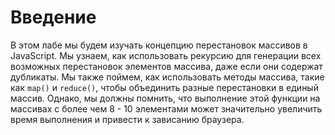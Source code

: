 # Введение

В этом лабе мы будем изучать концепцию перестановок массивов в JavaScript. Мы узнаем, как использовать рекурсию для генерации всех возможных перестановок элементов массива, даже если они содержат дубликаты. Мы также поймем, как использовать методы массива, такие как `map()` и `reduce()`, чтобы объединить разные перестановки в единый массив. Однако, мы должны помнить, что выполнение этой функции на массивах с более чем 8 - 10 элементами может значительно увеличить время выполнения и привести к зависанию браузера.
